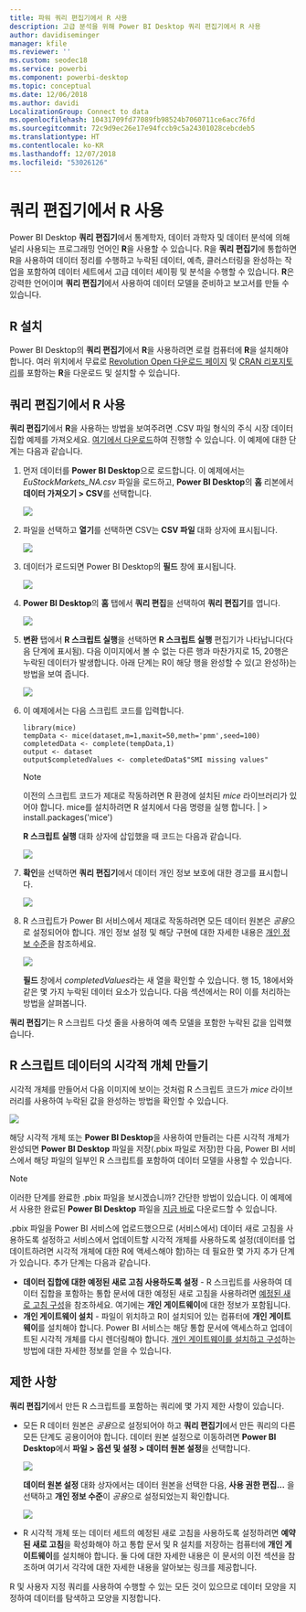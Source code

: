 ```yaml
---
title: 파워 쿼리 편집기에서 R 사용
description: 고급 분석을 위해 Power BI Desktop 쿼리 편집기에서 R 사용
author: davidiseminger
manager: kfile
ms.reviewer: ''
ms.custom: seodec18
ms.service: powerbi
ms.component: powerbi-desktop
ms.topic: conceptual
ms.date: 12/06/2018
ms.author: davidi
LocalizationGroup: Connect to data
ms.openlocfilehash: 10431709fd77089fb98524b7060711ce6acc76fd
ms.sourcegitcommit: 72c9d9ec26e17e94fccb9c5a24301028cebcdeb5
ms.translationtype: HT
ms.contentlocale: ko-KR
ms.lasthandoff: 12/07/2018
ms.locfileid: "53026126"
---
```

# <a name="using-r-in-query-editor"></a>쿼리 편집기에서 R 사용
Power BI Desktop **쿼리 편집기**에서 통계학자, 데이터 과학자 및 데이터 분석에 의해 널리 사용되는 프로그래밍 언어인 **R**을 사용할 수 있습니다. R을 **쿼리 편집기**에 통합하면 R을 사용하여 데이터 정리를 수행하고 누락된 데이터, 예측, 클러스터링을 완성하는 작업을 포함하여 데이터 세트에서 고급 데이터 셰이핑 및 분석을 수행할 수 있습니다. **R**은 강력한 언어이며 **쿼리 편집기**에서 사용하여 데이터 모델을 준비하고 보고서를 만들 수 있습니다.

## <a name="installing-r"></a>R 설치
Power BI Desktop의 **쿼리 편집기**에서 **R**을 사용하려면 로컬 컴퓨터에 **R**을 설치해야 합니다. 여러 위치에서 무료로 [Revolution Open 다운로드 페이지](https://mran.revolutionanalytics.com/download/) 및 [CRAN 리포지토리](https://cran.r-project.org/bin/windows/base/)를 포함하는 **R**을 다운로드 및 설치할 수 있습니다.

## <a name="using-r-in-query-editor"></a>쿼리 편집기에서 R 사용
**쿼리 편집기**에서 **R**을 사용하는 방법을 보여주려면 .CSV 파일 형식의 주식 시장 데이터 집합 예제를 가져오세요. [여기에서 다운로드](http://download.microsoft.com/download/F/8/A/F8AA9DC9-8545-4AAE-9305-27AD1D01DC03/EuStockMarkets_NA.csv)하여 진행할 수 있습니다. 이 예제에 대한 단계는 다음과 같습니다.

1. 먼저 데이터를 **Power BI Desktop**으로 로드합니다. 이 예제에서는 *EuStockMarkets_NA.csv* 파일을 로드하고, **Power BI Desktop**의 **홈** 리본에서 **데이터 가져오기 > CSV**를 선택합니다.

   ![](media/desktop-r-in-query-editor/r-in-query-editor_1.png)
2. 파일을 선택하고 **열기**를 선택하면 CSV는 **CSV 파일** 대화 상자에 표시됩니다.

   ![](media/desktop-r-in-query-editor/r-in-query-editor_2.png)
3. 데이터가 로드되면 Power BI Desktop의 **필드** 창에 표시됩니다.

   ![](media/desktop-r-in-query-editor/r-in-query-editor_3.png)
4. **Power BI Desktop**의 **홈** 탭에서 **쿼리 편집**을 선택하여 **쿼리 편집기**를 엽니다.

   ![](media/desktop-r-in-query-editor/r-in-query-editor_4.png)
5. **변환** 탭에서 **R 스크립트 실행**을 선택하면 **R 스크립트 실행** 편집기가 나타납니다(다음 단계에 표시됨). 다음 이미지에서 볼 수 없는 다른 행과 마찬가지로 15, 20행은 누락된 데이터가 발생합니다. 아래 단계는 R이 해당 행을 완성할 수 있(고 완성하)는 방법을 보여 줍니다.

   ![](media/desktop-r-in-query-editor/r-in-query-editor_5d.png)
6. 이 예제에서는 다음 스크립트 코드를 입력합니다.

       library(mice)
       tempData <- mice(dataset,m=1,maxit=50,meth='pmm',seed=100)
       completedData <- complete(tempData,1)
       output <- dataset
       output$completedValues <- completedData$"SMI missing values"

   > [!NOTE]
   > 이전의 스크립트 코드가 제대로 작동하려면 R 환경에 설치된 *mice* 라이브러리가 있어야 합니다. mice를 설치하려면 R 설치에서 다음 명령을 실행 합니다. |      > install.packages('mice')
   > 
   > 

   **R 스크립트 실행** 대화 상자에 삽입했을 때 코드는 다음과 같습니다.

   ![](media/desktop-r-in-query-editor/r-in-query-editor_5b.png)
7. **확인**을 선택하면 **쿼리 편집기**에서 데이터 개인 정보 보호에 대한 경고를 표시합니다.

   ![](media/desktop-r-in-query-editor/r-in-query-editor_6.png)
8. R 스크립트가 Power BI 서비스에서 제대로 작동하려면 모든 데이터 원본은 *공용*으로 설정되어야 합니다. 개인 정보 설정 및 해당 구현에 대한 자세한 내용은 [개인 정보 수준](desktop-privacy-levels.md)을 참조하세요.

   ![](media/desktop-r-in-query-editor/r-in-query-editor_7.png)

   **필드** 창에서 *completedValues*라는 새 열을 확인할 수 있습니다. 행 15, 18에서와 같은 몇 가지 누락된 데이터 요소가 있습니다. 다음 섹션에서는 R이 이를 처리하는 방법을 살펴봅니다.


**쿼리 편집기**는 R 스크립트 다섯 줄을 사용하여 예측 모델을 포함한 누락된 값을 입력했습니다.

## <a name="creating-visuals-from-r-script-data"></a>R 스크립트 데이터의 시각적 개체 만들기
시각적 개체를 만들어서 다음 이미지에 보이는 것처럼 R 스크립트 코드가 *mice* 라이브러리를 사용하여 누락된 값을 완성하는 방법을 확인할 수 있습니다.

![](media/desktop-r-in-query-editor/r-in-query-editor_8a.png)

해당 시각적 개체 또는 **Power BI Desktop**을 사용하여 만들려는 다른 시각적 개체가 완성되면 **Power BI Desktop** 파일을 저장(.pbix 파일로 저장)한 다음, Power BI 서비스에서 해당 파일의 일부인 R 스크립트를 포함하여 데이터 모델을 사용할 수 있습니다.

> [!NOTE]
> 이러한 단계를 완료한 .pbix 파일을 보시겠습니까? 간단한 방법이 있습니다. 이 예제에서 사용한 완료된 **Power BI Desktop** 파일을 [지금 바로](http://download.microsoft.com/download/F/8/A/F8AA9DC9-8545-4AAE-9305-27AD1D01DC03/Complete%20Values%20with%20R%20in%20PQ.pbix) 다운로드할 수 있습니다.

.pbix 파일을 Power BI 서비스에 업로드했으므로 (서비스에서) 데이터 새로 고침을 사용하도록 설정하고 서비스에서 업데이트할 시각적 개체를 사용하도록 설정(데이터를 업데이트하려면 시각적 개체에 대한 R에 액세스해야 함)하는 데 필요한 몇 가지 추가 단계가 있습니다. 추가 단계는 다음과 같습니다.

* **데이터 집합에 대한 예정된 새로 고침 사용하도록 설정** - R 스크립트를 사용하여 데이터 집합을 포함하는 통합 문서에 대한 예정된 새로 고침을 사용하려면 [예정된 새로 고침 구성](refresh-scheduled-refresh.md)을 참조하세요. 여기에는 **개인 게이트웨이**에 대한 정보가 포함됩니다.
* **개인 게이트웨이 설치** - 파일이 위치하고 R이 설치되어 있는 컴퓨터에 **개인 게이트웨이**를 설치해야 합니다. Power BI 서비스는 해당 통합 문서에 액세스하고 업데이트된 시각적 개체를 다시 렌더링해야 합니다. [개인 게이트웨이를 설치하고 구성](service-gateway-personal-mode.md)하는 방법에 대한 자세한 정보를 얻을 수 있습니다.

## <a name="limitations"></a>제한 사항
**쿼리 편집기**에서 만든 R 스크립트를 포함하는 쿼리에 몇 가지 제한 사항이 있습니다.

* 모든 R 데이터 원본은 *공용*으로 설정되어야 하고 **쿼리 편집기**에서 만든 쿼리의 다른 모든 단계도 공용이어야 합니다. 데이터 원본 설정으로 이동하려면 **Power BI Desktop**에서 **파일 > 옵션 및 설정 > 데이터 원본 설정**을 선택합니다.

  ![](media/desktop-r-in-query-editor/r-in-query-editor_9.png)

  **데이터 원본 설정** 대화 상자에서는 데이터 원본을 선택한 다음, **사용 권한 편집...** 을 선택하고 **개인 정보 수준**이 *공용*으로 설정되었는지 확인합니다.

  ![](media/desktop-r-in-query-editor/r-in-query-editor_10.png)    
* R 시각적 개체 또는 데이터 세트의 예정된 새로 고침을 사용하도록 설정하려면 **예약된 새로 고침**을 확성화해야 하고 통합 문서 및 R 설치를 저장하는 컴퓨터에 **개인 게이트웨이**를 설치해야 합니다. 둘 다에 대한 자세한 내용은 이 문서의 이전 섹션을 참조하며 여기서 각각에 대한 자세한 내용을 알아보는 링크를 제공합니다.

R 및 사용자 지정 쿼리를 사용하여 수행할 수 있는 모든 것이 있으므로 데이터 모양을 지정하여 데이터를 탐색하고 모양을 지정합니다.

